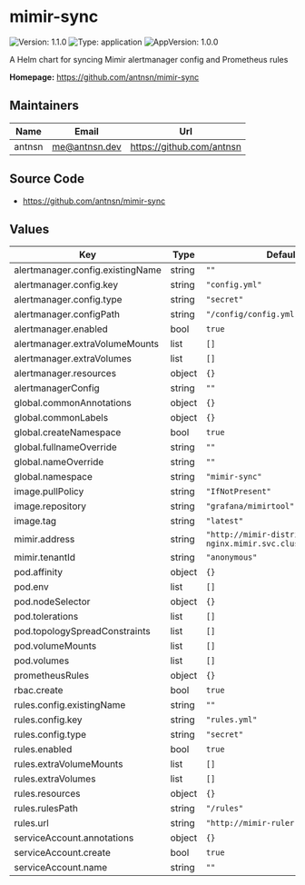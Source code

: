 # mimir-sync

![Version: 1.1.0](https://img.shields.io/badge/Version-1.1.0-informational?style=flat-square) ![Type: application](https://img.shields.io/badge/Type-application-informational?style=flat-square) ![AppVersion: 1.0.0](https://img.shields.io/badge/AppVersion-1.0.0-informational?style=flat-square)

A Helm chart for syncing Mimir alertmanager config and Prometheus rules

**Homepage:** <https://github.com/antnsn/mimir-sync>

## Maintainers

| Name | Email | Url |
| ---- | ------ | --- |
| antnsn | <me@antnsn.dev> | <https://github.com/antnsn> |

## Source Code

* <https://github.com/antnsn/mimir-sync>

## Values

| Key | Type | Default | Description |
|-----|------|---------|-------------|
| alertmanager.config.existingName | string | `""` |  |
| alertmanager.config.key | string | `"config.yml"` |  |
| alertmanager.config.type | string | `"secret"` |  |
| alertmanager.configPath | string | `"/config/config.yml"` |  |
| alertmanager.enabled | bool | `true` |  |
| alertmanager.extraVolumeMounts | list | `[]` |  |
| alertmanager.extraVolumes | list | `[]` |  |
| alertmanager.resources | object | `{}` |  |
| alertmanagerConfig | string | `""` |  |
| global.commonAnnotations | object | `{}` |  |
| global.commonLabels | object | `{}` |  |
| global.createNamespace | bool | `true` |  |
| global.fullnameOverride | string | `""` |  |
| global.nameOverride | string | `""` |  |
| global.namespace | string | `"mimir-sync"` |  |
| image.pullPolicy | string | `"IfNotPresent"` |  |
| image.repository | string | `"grafana/mimirtool"` |  |
| image.tag | string | `"latest"` |  |
| mimir.address | string | `"http://mimir-distributed-nginx.mimir.svc.cluster.local:80"` |  |
| mimir.tenantId | string | `"anonymous"` |  |
| pod.affinity | object | `{}` |  |
| pod.env | list | `[]` |  |
| pod.nodeSelector | object | `{}` |  |
| pod.tolerations | list | `[]` |  |
| pod.topologySpreadConstraints | list | `[]` |  |
| pod.volumeMounts | list | `[]` |  |
| pod.volumes | list | `[]` |  |
| prometheusRules | object | `{}` |  |
| rbac.create | bool | `true` |  |
| rules.config.existingName | string | `""` |  |
| rules.config.key | string | `"rules.yml"` |  |
| rules.config.type | string | `"secret"` |  |
| rules.enabled | bool | `true` |  |
| rules.extraVolumeMounts | list | `[]` |  |
| rules.extraVolumes | list | `[]` |  |
| rules.resources | object | `{}` |  |
| rules.rulesPath | string | `"/rules"` |  |
| rules.url | string | `"http://mimir-ruler:8080"` |  |
| serviceAccount.annotations | object | `{}` |  |
| serviceAccount.create | bool | `true` |  |
| serviceAccount.name | string | `""` |  |

